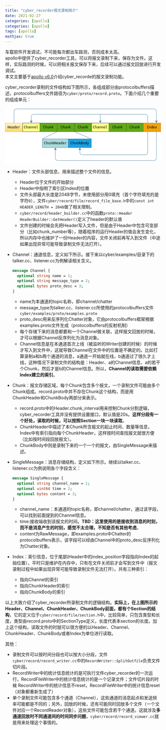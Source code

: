 ```yaml
---
title: "cyber_recorder报文录制简介"
date: 2021-02-27
categories: [apollo]
categories: [apollo]
tags: [apollo]
mathjax: true
---
```


车载软件开发调试，不可能每次都出车路测，否则成本太高。  
apollo中提供了cyber_recorder工具，可以将报文录制下来，保存为文件。这样，实际路测的时候，可以把相关报文保存下来，后续可以通过报文回放进行开发调试。  
本文主要基于[apollo v6.0](https://github.com/ApolloAuto/apollo/tree/v6.0.0)介绍cyber_recorde的报文录制功能。

cyber_recorder录制的文件结构如下图所示，各组成部分由protocolbuffers描述，protocolbuffers文件路径为`cyber/proto/record.proto`。下面介绍几个重要的组成单元：

![逻辑结构](https://github.com/sigusr1/blog_assets/blob/master/2021-02-27-apollo_cyber_recorder/logic_format.png?raw=true)

- Header：文件头部信息，用来描述整个文件的信息。
  - Header位于文件的开始部分
  - Header中指明了索引区Index的位置
  - 文件头部最大长度是2048字节，未使用部分用0填充（首个字符填充的是字符`0`），文件`cyber/record/file/record_file_base.h`中的`const int HEADER_LENGTH = 2048`做了相关限制。
  - `cyber/record/header_builder.cc`中的函数`proto::Header HeaderBuilder::GetHeader()`定义了header的默认值
  - 文件创建的时候会先把Header写入文件，但是由于Header中包含可变部分（比如chunk_number等），随着程序的运行Header的值会发生变化，所以内存中也维护了一份Header的内容，文件关闭前再写入到文件（中途如果出现异常可能导致录制文件无法打开）。

- Channel：通道信息，定义如下所示。接下来以cyber/examples/目录下的talker.cc、listener.cc为例解读相关含义。

  ```proto
  message Channel {
    optional string name = 1;
    optional string message_type = 2;
    optional bytes proto_desc = 3;
  }
  ```
  - name为本通道的topic名称，即channel/chatter
  - message_type为talker.cc、listener.cc所使用的protocolbuffers文件`cyber/examples/proto/examples.proto`
  - proto_desc用来反序列化Chatter对象，它由protocolbuffers框架根据examples.proto文件生成（protocolbuffers的反射机制）
  - 每个存储下来的消息都要和一个Channel做关联，这样报文回放的时候，才可以根据Channel反序列化为消息对象。
  - Channel信息是在本通道首次上线（被监听的Writer创建的时候）的时候才写入到文件中，这就导致Channel在文件中的位置是不确定的。比如打算录制a和b两个通道的消息，a通道一开始就在线，b通道过了很久才上线，这种情况下录制文件的结构是：Header、a的Channel信息、a的若干个Chunk，然后才是b的Channel信息。所以，**Channel的读取需要依赖Index建立的索引**。

- Chunk：报文存储区域，每个Chunk包含多个报文，一个录制文件可能由多个Chunk组成。record.proto中并不存在Chunk这个结构，而是用ChunkHeader和ChunkBody两部分来表示。
  - record.proto中的Header.chunk_interval用来控制Chunk分割逻辑，cyber_recorder工具并没有提供设置接口，默认值是20s。**这样分段有一个好处，读取的时候，可以按照Section一块一块读取**。
  - ChunkHeader中描述了本Chunk所含报文的起止时间、数量等信息，Index中有索引指向每个ChunkHeader，这样按时间查找报文就很方便（比如按时间段回放报文）。
  - ChunkBody中则是录制下来的一个一个的报文，由SingleMessage来描述。

- SingleMessage：消息存储结构，定义如下所示。继续以talker.cc、listener.cc为例说明各个字段含义：

  ```proto
  message SingleMessage {
    optional string channel_name = 1;
    optional uint64 time = 2;
    optional bytes content = 3;
  }
  ```

  - channel_name：本通道的topic名称，即channel/chatter，通过该字段，可以找到前面提到的Channel信息。
  - time:接收端收到该报文的时间。**TBD：这里使用的是接收到消息的时刻，而不是消息产生的时刻，感觉不太合理，不知是否有其他考虑**。
  - content为RawMessage，即examples.proto中Chatter的protocolbuffers表示，该字段可以经由Channel中的proto_desc反序列化为Chatter对象。

- Index：索引信息，位于尾部(Header中的index_position字段指向Index的起始位置），平时只是维护在内存中，只有在文件关闭前才会写到文件中（报文录制过程中如果出现异常可能导致录制文件无法打开）。共有三种索引：
  - 指向Channel的索引
  - 指向ChunkHeader的索引
  - 指向ChunkBody的索引


以上大致介绍了cyber_recorder所录制文件的逻辑结构。**实际上，在上图所示的Header、Channel、ChunkHeader、ChunkBody前面，都有个Section的结构**，它的定义位于`cyber/record/file/section.h`中，比较简单，只包含类型和长度，类型由record.proto中的SectionType定义，长度代表本section的长度。加上这个结构，读取文件的时就可以很方便的以Header、Channel、ChunkHeader、ChunkBody或者Index为单位进行读取。

其他：
  - 录制文件可以按时间分段也可以按大小分段，文件`cyber/record/record_writer.cc`中的`RecordWriter::SplitOutfile`负责文件切片段。
  - RecordWriter中的统计信息统计的是可执行文件cyber_recorder的一次运行，RecordFileWriter中的统计信息统计的是一个记录文件；文件切片段的时候 RecordWriter中的统计信息不reset，RecordFileWriter中的统计信息reset（对象都重新生成了）
  - 单个录制文件可能包含多个通道（Channel），这些通道的消息起点和发送频率可能都是不同的；另外，回放的时候，还有可能同时回放多个文件（一个文件对应一个RecordReader对象），这些文件可能包含若干个通道。这就涉及**多通道回放时不同通道间的时间同步问题**，`cyber/record/record_viewer.cc`就是用来处理这个事情的。
